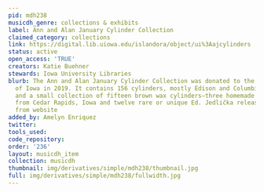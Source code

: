 ```yaml
---
pid: mdh238
musicdh_genre: collections & exhibits
label: Ann and Alan January Cylinder Collection
claimed_category: collections
link: https://digital.lib.uiowa.edu/islandora/object/ui%3Aajcylinders
status: active
open_access: 'TRUE'
creators: Katie Buehner
stewards: Iowa University Libraries
blurb: The Ann and Alan January Cylinder Collection was donated to the University
  of Iowa in 2019. It contains 156 cylinders, mostly Edison and Columbia releases,
  and a small collection of fifteen brown wax cylinders—three homemade recordings
  from Cedar Rapids, Iowa and twelve rare or unique Ed. Jedlička releases. - Description
  from website
added_by: Amelyn Enriquez
twitter: 
tools_used: 
code_repository: 
order: '236'
layout: musicdh_item
collection: musicdh
thumbnail: img/derivatives/simple/mdh238/thumbnail.jpg
full: img/derivatives/simple/mdh238/fullwidth.jpg
---
```

